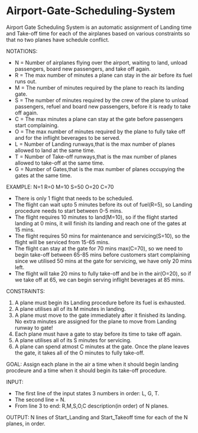 # Airport-Gate-Scheduling-System

Airport Gate Scheduling System is an automatic assignment of Landing time and Take-off time for each of the airplanes based on various constraints so that no two planes have schedule conflict.

NOTATIONS:
- N = Number of airplanes flying over the airport, waiting to land, unload passengers, board new passengers, and take off again.
- R = The max number of minutes a plane can stay in the air before its fuel runs out.
- M = The number of minutes required by the plane to reach its landing gate.
- S = The number of minutes required by the crew of the plane to unload passengers, refuel and board new passengers, before it is ready to take off again.
- C = The max minutes a plane can stay at the gate before passengers start complaining.
- O = The max number of minutes required by the plane to fully take off and for the inflight beverages to be served.
- L = Number of Landing runways,that is the max number of planes allowed to land at the same time.
- T = Number of Take-off runways,that is the max number of planes allowed to take-off at the same time.
- G = Number of Gates,that is the max number of planes occupying the gates at the same time.

EXAMPLE:
N=1 R=0 M=10 S=50 O=20 C=70
- There is only 1 flight that needs to be scheduled.
- The flight can wait upto 5 minutes before its out of fuel(R=5), so Landing procedure needs to start between 0-5 mins.
- The flight requires 10 minutes to land(M=10), so if the flight started landing at 0 mins, it will finish its landing and reach one of the gates at 15 mins.
- The flight requires 50 mins for maintenance and servicing(S=10), so the flight will be serviced from 15-65 mins.
- The flight can stay at the gate for 70 mins max(C=70), so we need to begin take-off between 65-85 mins before customers start complaining since we utilised 50 mins at the gate for servicing, we have only 20 mins left.
- The flight will take 20 mins to fully take-off and be in the air(O=20), so if we take off at 65, we can begin serving inflight beverages at 85 mins.

CONSTRAINTS:
1. A plane must begin its Landing procedure before its fuel is exhausted.
2. A plane utilises all of its M minutes in landing.
3. A plane must move to the gate immediately after it finished its landing. No extra minutes are assigned for the plane to move from Landing runway to gate!
4. Each plane must have a gate to stay before its time to take off again.
5. A plane utilises all of its S minutes for servicing.
6. A plane can spend atmost C minutes at the gate.
Once the plane leaves the gate, it takes all of the O minutes to fully take-off.

GOAL: Assign each plane in the air a time when it should begin landing procdeure and a time when it should begin its take-off procedure.

INPUT:
- The first line of the input states 3 numbers in order: L, G, T.
- The second line = N.
- From line 3 to end: R,M,S,O,C description(in order) of N planes.

OUTPUT:
N lines of Start_Landing and Start_Takeoff time for each of the N planes, in order.

